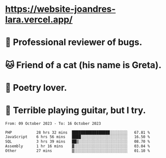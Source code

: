 # https://website-joandres-lara.vercel.app/
# 🐛 Professional reviewer of bugs.
# 🐱 Friend of a cat (his name is Greta).
# 📜 Poetry lover.
# 🎸 Terrible playing guitar, but I try.

<!--START_SECTION:waka-->

```txt
From: 09 October 2023 - To: 16 October 2023

PHP           28 hrs 32 mins  █████████████████░░░░░░░░   67.81 %
JavaScript    6 hrs 56 mins   ████░░░░░░░░░░░░░░░░░░░░░   16.50 %
SQL           3 hrs 39 mins   ██▒░░░░░░░░░░░░░░░░░░░░░░   08.70 %
Assembly      1 hr 16 mins    ▓░░░░░░░░░░░░░░░░░░░░░░░░   03.04 %
Other         27 mins         ▒░░░░░░░░░░░░░░░░░░░░░░░░   01.10 %
```

<!--END_SECTION:waka-->
